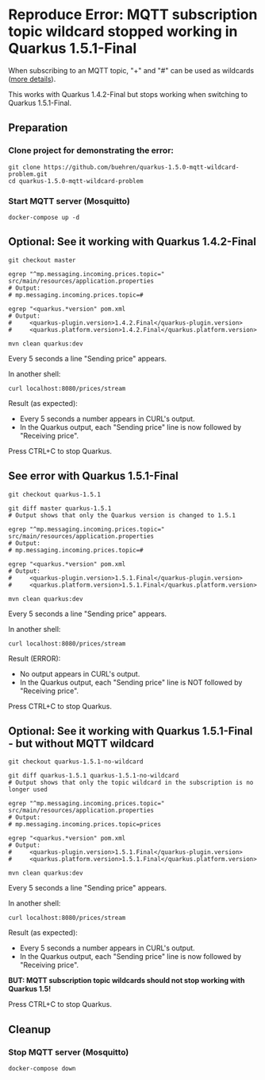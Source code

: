 # Reproduce Error: MQTT subscription topic wildcard stopped working in Quarkus 1.5.1-Final 

When subscribing to an MQTT topic, "+" and "#" can be used as wildcards ([more details](https://mosquitto.org/man/mqtt-7.html)).

This works with Quarkus 1.4.2-Final but stops working when switching to Quarkus 1.5.1-Final.

## Preparation

### Clone project for demonstrating the error:
```
git clone https://github.com/buehren/quarkus-1.5.0-mqtt-wildcard-problem.git
cd quarkus-1.5.0-mqtt-wildcard-problem
```

### Start MQTT server (Mosquitto)
```
docker-compose up -d
```


## Optional: See it working with Quarkus 1.4.2-Final
```
git checkout master

egrep "^mp.messaging.incoming.prices.topic=" src/main/resources/application.properties
# Output:
# mp.messaging.incoming.prices.topic=#

egrep "<quarkus.*version" pom.xml
# Output:
#     <quarkus-plugin.version>1.4.2.Final</quarkus-plugin.version>
#     <quarkus.platform.version>1.4.2.Final</quarkus.platform.version>

mvn clean quarkus:dev
```
Every 5 seconds a line "Sending price" appears.

In another shell:
```
curl localhost:8080/prices/stream
```

Result (as expected):
* Every 5 seconds a number appears in CURL's output.
* In the Quarkus output, each "Sending price" line is now followed by "Receiving price".

Press CTRL+C to stop Quarkus.


## See error with Quarkus 1.5.1-Final
```
git checkout quarkus-1.5.1

git diff master quarkus-1.5.1
# Output shows that only the Quarkus version is changed to 1.5.1

egrep "^mp.messaging.incoming.prices.topic=" src/main/resources/application.properties
# Output:
# mp.messaging.incoming.prices.topic=#

egrep "<quarkus.*version" pom.xml
# Output:
#     <quarkus-plugin.version>1.5.1.Final</quarkus-plugin.version>
#     <quarkus.platform.version>1.5.1.Final</quarkus.platform.version>

mvn clean quarkus:dev
```
Every 5 seconds a line "Sending price" appears.

In another shell:
```
curl localhost:8080/prices/stream
```

Result (ERROR):
* No output appears in CURL's output.
* In the Quarkus output, each "Sending price" line is NOT followed by "Receiving price".

Press CTRL+C to stop Quarkus.


## Optional: See it working with Quarkus 1.5.1-Final - but without MQTT wildcard
```
git checkout quarkus-1.5.1-no-wildcard

git diff quarkus-1.5.1 quarkus-1.5.1-no-wildcard
# Output shows that only the topic wildcard in the subscription is no longer used

egrep "^mp.messaging.incoming.prices.topic=" src/main/resources/application.properties
# Output:
# mp.messaging.incoming.prices.topic=prices

egrep "<quarkus.*version" pom.xml
# Output:
#     <quarkus-plugin.version>1.5.1.Final</quarkus-plugin.version>
#     <quarkus.platform.version>1.5.1.Final</quarkus.platform.version>

mvn clean quarkus:dev
```
Every 5 seconds a line "Sending price" appears.

In another shell:
```
curl localhost:8080/prices/stream
```

Result (as expected):
* Every 5 seconds a number appears in CURL's output.
* In the Quarkus output, each "Sending price" line is now followed by "Receiving price".

**BUT: MQTT subscription topic wildcards should not stop working with Quarkus 1.5!**

Press CTRL+C to stop Quarkus.

## Cleanup

### Stop MQTT server (Mosquitto)
```
docker-compose down
```
